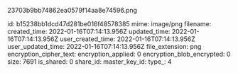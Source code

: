 23703b9bb74862ea0579f14aa8e74596.png

id: b15238bb1dcd47d281be016f48578385
mime: image/png
filename: 
created_time: 2022-01-16T07:14:13.956Z
updated_time: 2022-01-16T07:14:13.956Z
user_created_time: 2022-01-16T07:14:13.956Z
user_updated_time: 2022-01-16T07:14:13.956Z
file_extension: png
encryption_cipher_text: 
encryption_applied: 0
encryption_blob_encrypted: 0
size: 7691
is_shared: 0
share_id: 
master_key_id: 
type_: 4